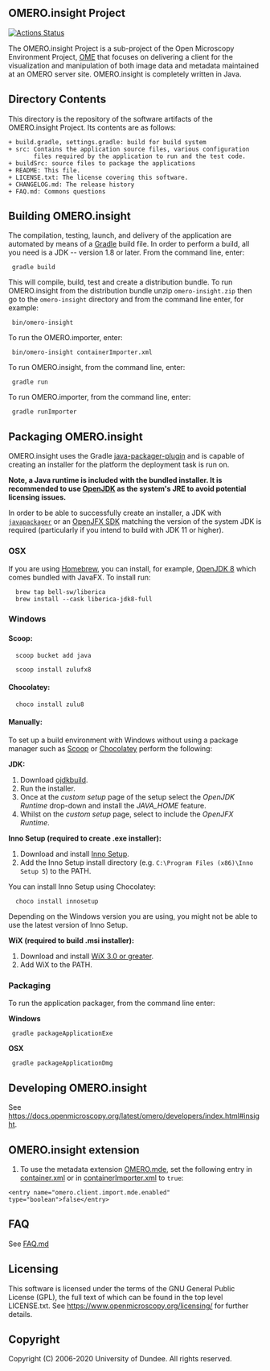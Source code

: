   OMERO.insight Project
  ---------------------

  [![Actions Status](https://github.com/ome/omero-insight/workflows/Build/badge.svg)](https://github.com/ome/omero-insight/actions)

  The OMERO.insight Project is a sub-project of the Open Microscopy Environment
  Project, [OME](https://www.openmicroscopy.org/) that focuses on delivering a
  client for the visualization and manipulation of both image data and metadata
  maintained at an OMERO server site.
  OMERO.insight is completely written in Java.


  Directory Contents
  ------------------

  This directory is the repository of the software artifacts of the
  OMERO.insight Project. Its contents are as follows:

    + build.gradle, settings.gradle: build for build system
    + src: Contains the application source files, various configuration
           files required by the application to run and the test code.
    + buildSrc: source files to package the applications
    + README: This file.
    + LICENSE.txt: The license covering this software.
    + CHANGELOG.md: The release history
    + FAQ.md: Commons questions

  Building OMERO.insight
  ----------------------

  The compilation, testing, launch, and delivery of the application are
  automated by means of a [Gradle](https://gradle.org/) build file.
  In order to perform a build, all you need is
  a JDK -- version 1.8 or later. From the command line, enter:

     gradle build

  This will compile, build, test and create a distribution bundle.
  To run OMERO.insight from the distribution bundle unzip
  `omero-insight.zip` then go to the `omero-insight` directory and from
  the command line enter, for example:

     bin/omero-insight

  To run the OMERO.importer, enter:

     bin/omero-insight containerImporter.xml

  To run OMERO.insight, from the command line, enter:

     gradle run

  To run OMERO.importer, from the command line, enter:

     gradle runImporter

  Packaging OMERO.insight
  -----------------------

  OMERO.insight uses the Gradle [java-packager-plugin](https://github.com/ome/omero-javapackager-plugin)
  and is capable of creating an installer for the platform the deployment task is run on.

  __Note, a Java runtime is included with the bundled installer. It is recommended to use
  [OpenJDK](https://openjdk.java.net) as the system's JRE to avoid potential licensing issues.__

  In order to be able to successfully create an installer, a JDK with
  [`javapackager`](https://docs.oracle.com/javase/8/docs/technotes/tools/unix/javapackager.html) or
  an [OpenJFX SDK](https://gluonhq.com/products/javafx/) matching the version of the system JDK
  is required (particularly if you intend to build with JDK 11 or higher).

  ### OSX

  If you are using [Homebrew](https://brew.sh/), you can install, for example, [OpenJDK 8](https://www.azul.com/downloads/zulu/)
  which comes bundled with JavaFX.
  To install run:

      brew tap bell-sw/liberica
      brew install --cask liberica-jdk8-full

  ### Windows

  #### Scoop:

      scoop bucket add java

      scoop install zulufx8

  #### Chocolatey:

      choco install zulu8

  #### Manually:

  To set up a build environment with Windows without using a package manager such as [Scoop](https://scoop.sh) or
  [Chocolatey](https://chocolatey.org) perform the following:

  **JDK:**

  1. Download [ojdkbuild](https://github.com/ojdkbuild/ojdkbuild/releases/download/1.8.0.191-1/java-1.8.0-openjdk-1.8.0.191-1.b12.ojdkbuild.windows.x86_64.msi).
  2. Run the installer.
  3. Once at the _custom setup_ page of the setup select the _OpenJDK Runtime_ drop-down and install the _JAVA_HOME_
     feature.
  4. Whilst on the _custom setup_ page, select to include the _OpenJFX Runtime_.

  **Inno Setup (required to create .exe installer):**

  1. Download and install [Inno Setup](http://www.jrsoftware.org/isdl.php).
  2. Add the Inno Setup install directory (e.g. `C:\Program Files (x86)\Inno Setup 5`) to the PATH.

  You can install Inno Setup using Chocolatey:

      choco install innosetup

   Depending on the Windows version you are using, you might not be able to use the latest version of Inno Setup.



  **WiX (required to build .msi installer):**

  1. Download and install [WiX 3.0 or greater](http://wixtoolset.org/).
  2. Add WiX to the PATH.

  ### Packaging

  To run the application packager, from the command line enter:

  **Windows**

     gradle packageApplicationExe

  **OSX**

     gradle packageApplicationDmg

  Developing OMERO.insight
  ------------------------

  See https://docs.openmicroscopy.org/latest/omero/developers/index.html#insight.

  OMERO.insight extension
  -----------------------

  1. To use the metadata extension [OMERO.mde](mde-extension.md),
  set the following entry in [container.xml](src/config/container.xml) or in
  [containerImporter.xml](src/config/containerImporter.xml) to `true`:
  ```
  <entry name="omero.client.import.mde.enabled" type="boolean">false</entry>
  ```


  FAQ
  ---

  See [FAQ.md](FAQ.md)

  Licensing
  ---------

  This software is licensed under the terms of the GNU General Public
  License (GPL), the full text of which can be found in
  the top level LICENSE.txt. See https://www.openmicroscopy.org/licensing/
  for further details.


  Copyright
  ---------

  Copyright (C) 2006-2020 University of Dundee. All rights reserved.

